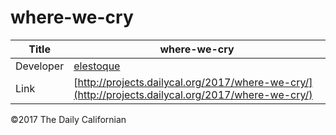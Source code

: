 # where-we-cry

| Title | where-we-cry |
|-|-|
| Developer    | [elestoque]() |
| Link | [http://projects.dailycal.org/2017/where-we-cry/](http://projects.dailycal.org/2017/where-we-cry/) |


©2017 The Daily Californian
